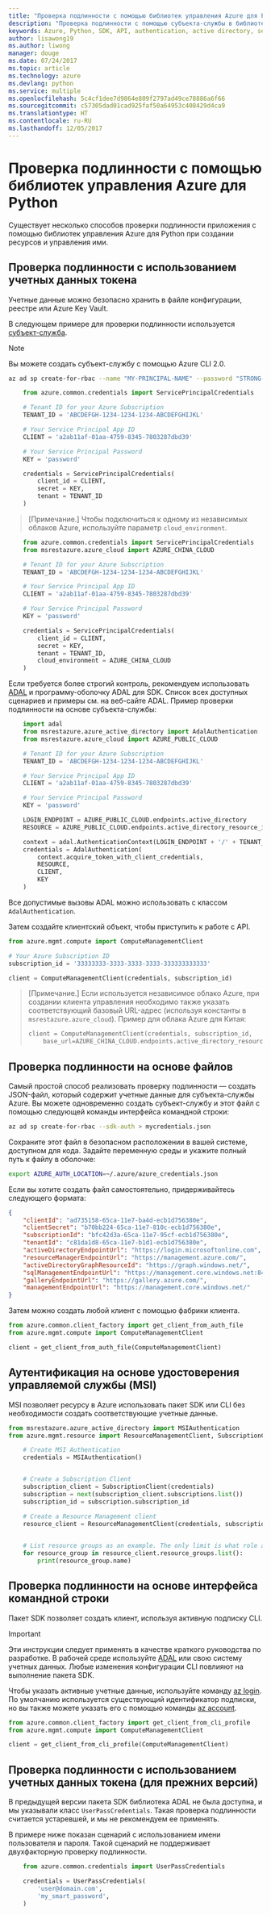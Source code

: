 ```yaml
---
title: "Проверка подлинности с помощью библиотек управления Azure для Python"
description: "Проверка подлинности с помощью субъекта-службы в библиотеках управления Azure для Python"
keywords: Azure, Python, SDK, API, authentication, active directory, service principal
author: lisawong19
ms.author: liwong
manager: douge
ms.date: 07/24/2017
ms.topic: article
ms.technology: azure
ms.devlang: python
ms.service: multiple
ms.openlocfilehash: 5c4cf1dee7d9864e809f2797ad49ce78886a6f66
ms.sourcegitcommit: c57305dad01cad925faf50a64953c408429d4ca9
ms.translationtype: HT
ms.contentlocale: ru-RU
ms.lasthandoff: 12/05/2017
---
```

# <a name="authenticate-with-the-azure-management-libraries-for-python"></a>Проверка подлинности с помощью библиотек управления Azure для Python

Существует несколько способов проверки подлинности приложения с помощью библиотек управления Azure для Python при создании ресурсов и управления ими.

## <a name="mgmt-auth-token"></a>Проверка подлинности с использованием учетных данных токена

Учетные данные можно безопасно хранить в файле конфигурации, реестре или Azure Key Vault.

В следующем примере для проверки подлинности используется [субъект-служба](https://docs.microsoft.com/cli/azure/create-an-azure-service-principal-azure-cli?toc=%2fazure%2fazure-resource-manager%2ftoc.json).

> [!NOTE]
> Вы можете создать субъект-службу с помощью Azure CLI 2.0.
> ```bash
> az ad sp create-for-rbac --name "MY-PRINCIPAL-NAME" --password "STRONG-SECRET-PASSWORD"
> ```

```python
    from azure.common.credentials import ServicePrincipalCredentials

    # Tenant ID for your Azure Subscription
    TENANT_ID = 'ABCDEFGH-1234-1234-1234-ABCDEFGHIJKL'

    # Your Service Principal App ID
    CLIENT = 'a2ab11af-01aa-4759-8345-7803287dbd39'

    # Your Service Principal Password
    KEY = 'password'

    credentials = ServicePrincipalCredentials(
        client_id = CLIENT,
        secret = KEY,
        tenant = TENANT_ID
    )
```

> [Примечание.] Чтобы подключиться к одному из независимых облаков Azure, используйте параметр `cloud_environment`.

```python
    from azure.common.credentials import ServicePrincipalCredentials
    from msrestazure.azure_cloud import AZURE_CHINA_CLOUD

    # Tenant ID for your Azure Subscription
    TENANT_ID = 'ABCDEFGH-1234-1234-1234-ABCDEFGHIJKL'

    # Your Service Principal App ID
    CLIENT = 'a2ab11af-01aa-4759-8345-7803287dbd39'

    # Your Service Principal Password
    KEY = 'password'

    credentials = ServicePrincipalCredentials(
        client_id = CLIENT,
        secret = KEY,
        tenant = TENANT_ID,
        cloud_environment = AZURE_CHINA_CLOUD
    )
```

Если требуется более строгий контроль, рекомендуем использовать [ADAL](https://github.com/AzureAD/azure-activedirectory-library-for-python) и программу-оболочку ADAL для SDK. Список всех доступных сценариев и примеры см. на веб-сайте ADAL. Пример проверки подлинности на основе субъекта-службы:

```python
    import adal
    from msrestazure.azure_active_directory import AdalAuthentication
    from msrestazure.azure_cloud import AZURE_PUBLIC_CLOUD

    # Tenant ID for your Azure Subscription
    TENANT_ID = 'ABCDEFGH-1234-1234-1234-ABCDEFGHIJKL'

    # Your Service Principal App ID
    CLIENT = 'a2ab11af-01aa-4759-8345-7803287dbd39'

    # Your Service Principal Password
    KEY = 'password'

    LOGIN_ENDPOINT = AZURE_PUBLIC_CLOUD.endpoints.active_directory
    RESOURCE = AZURE_PUBLIC_CLOUD.endpoints.active_directory_resource_id

    context = adal.AuthenticationContext(LOGIN_ENDPOINT + '/' + TENANT_ID)
    credentials = AdalAuthentication(
        context.acquire_token_with_client_credentials,
        RESOURCE,
        CLIENT,
        KEY
    )
```

Все допустимые вызовы ADAL можно использовать с классом `AdalAuthentication`.

Затем создайте клиентский объект, чтобы приступить к работе с API.

```python
from azure.mgmt.compute import ComputeManagementClient

# Your Azure Subscription ID
subscription_id = '33333333-3333-3333-3333-333333333333'

client = ComputeManagementClient(credentials, subscription_id)
```

> [Примечание.] Если используется независимое облако Azure, при создании клиента управления необходимо также указать соответствующий базовый URL-адрес (используя константы в `msrestazure.azure_cloud`). Пример для облака Azure для Китая:
> ```python
> client = ComputeManagementClient(credentials, subscription_id,
>     base_url=AZURE_CHINA_CLOUD.endpoints.active_directory_resource_id)
> ```


## <a name="mgmt-auth-file"></a>Проверка подлинности на основе файлов

Самый простой способ реализовать проверку подлинности — создать JSON-файл, который содержит учетные данные для субъекта-службы Azure. Вы можете одновременно создать субъект-службу и этот файл с помощью следующей команды интерфейса командной строки:

```bash
az ad sp create-for-rbac --sdk-auth > mycredentials.json
```

Сохраните этот файл в безопасном расположении в вашей системе, доступном для кода. Задайте переменную среды и укажите полный путь к файлу в оболочке:

```bash
export AZURE_AUTH_LOCATION=~/.azure/azure_credentials.json
```

Если вы хотите создать файл самостоятельно, придерживайтесь следующего формата:

```json
{
    "clientId": "ad735158-65ca-11e7-ba4d-ecb1d756380e",
    "clientSecret": "b70bb224-65ca-11e7-810c-ecb1d756380e",
    "subscriptionId": "bfc42d3a-65ca-11e7-95cf-ecb1d756380e",
    "tenantId": "c81da1d8-65ca-11e7-b1d1-ecb1d756380e",
    "activeDirectoryEndpointUrl": "https://login.microsoftonline.com",
    "resourceManagerEndpointUrl": "https://management.azure.com/",
    "activeDirectoryGraphResourceId": "https://graph.windows.net/",
    "sqlManagementEndpointUrl": "https://management.core.windows.net:8443/",
    "galleryEndpointUrl": "https://gallery.azure.com/",
    "managementEndpointUrl": "https://management.core.windows.net/"
}
```

Затем можно создать любой клиент с помощью фабрики клиента.
```python
from azure.common.client_factory import get_client_from_auth_file
from azure.mgmt.compute import ComputeManagementClient

client = get_client_from_auth_file(ComputeManagementClient)
```

## <a name="mgmt-auth-msi"></a>Аутентификация на основе удостоверения управляемой службы (MSI) 
MSI позволяет ресурсу в Azure использовать пакет SDK или CLI без необходимости создать соответствующие учетные данные.

```python
from msrestazure.azure_active_directory import MSIAuthentication
from azure.mgmt.resource import ResourceManagementClient, SubscriptionClient

    # Create MSI Authentication
    credentials = MSIAuthentication()


    # Create a Subscription Client
    subscription_client = SubscriptionClient(credentials)
    subscription = next(subscription_client.subscriptions.list())
    subscription_id = subscription.subscription_id

    # Create a Resource Management client
    resource_client = ResourceManagementClient(credentials, subscription_id)

    
    # List resource groups as an example. The only limit is what role and policy are assigned to this MSI token.
    for resource_group in resource_client.resource_groups.list():
        print(resource_group.name)

```

## <a name="mgmt-auth-cli"></a>Проверка подлинности на основе интерфейса командной строки

Пакет SDK позволяет создать клиент, используя активную подписку CLI.

> [!IMPORTANT]
> Эти инструкции следует применять в качестве краткого руководства по разработке. В рабочей среде используйте [ADAL](#authenticate-with-token-credentials) или свою систему учетных данных.
> Любые изменения конфигурации CLI повлияют на выполнение пакета SDK.

Чтобы указать активные учетные данные, используйте команду [az login](https://docs.microsoft.com/cli/azure/authenticate-azure-cli).
По умолчанию используется существующий идентификатор подписки, но вы также можете указать его с помощью команды [az account](https://docs.microsoft.com/cli/azure/manage-azure-subscriptions-azure-cli).

```python
from azure.common.client_factory import get_client_from_cli_profile
from azure.mgmt.compute import ComputeManagementClient

client = get_client_from_cli_profile(ComputeManagementClient)
```

## <a name="mgmt-auth-legacy"></a>Проверка подлинности с использованием учетных данных токена (для прежних версий)

В предыдущей версии пакета SDK библиотека ADAL не была доступна, и мы указывали класс `UserPassCredentials`. Такая проверка подлинности считается устаревшей, и мы не рекомендуем ее применять.

В примере ниже показан сценарий с использованием имени пользователя и пароля. Такой сценарий не поддерживает двухфакторную проверку подлинности.

```python
    from azure.common.credentials import UserPassCredentials

    credentials = UserPassCredentials(
        'user@domain.com',
        'my_smart_password',
    )
```
